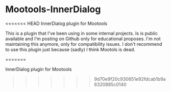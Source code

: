 Mootools-InnerDialog
====================
<<<<<<< HEAD
InnerDialog plugin for Mootools

This is a plugin that I've been using in some internal projects. Is is public available and I'm posting on Github only for educational proposes. I'm not maintaining this anymore, only for compatibility issues. I don't recommend to use this plugin just because (sadly) I think Mootols is dead.

=======

InnerDialog plugin for Mootools
>>>>>>> 9d70e9f20c930651e92fdcab1b9a6320885c0140
